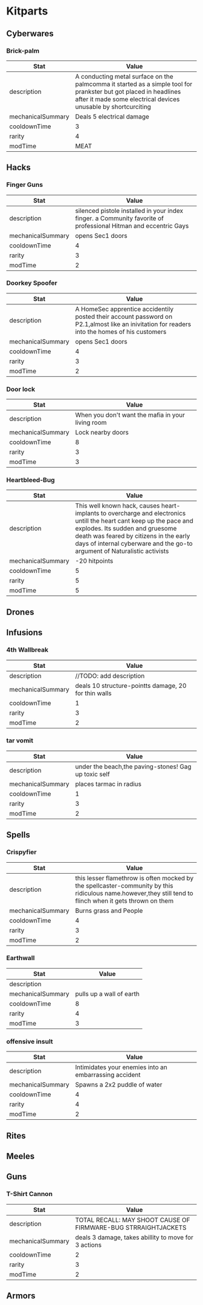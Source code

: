 

# Kitparts





## Cyberwares


### Brick-palm
| Stat | Value | 
|  --  |  --  | 
| description | A conducting metal surface on the palmcomma it started as a simple tool for prankster but got placed in headlines after it made some electrical devices unusable by shortcurciting | 
| mechanicalSummary | Deals 5 electrical damage | 
| cooldownTime | 3 | 
| rarity | 4 | 
| modTime | MEAT | 



## Hacks


### Finger Guns
| Stat | Value | 
|  --  |  --  | 
| description | silenced pistole installed in your index finger. a Community favorite of professional Hitman and eccentric Gays | 
| mechanicalSummary | opens Sec1 doors | 
| cooldownTime | 4 | 
| rarity | 3 | 
| modTime | 2 | 



### Doorkey Spoofer
| Stat | Value | 
|  --  |  --  | 
| description | A HomeSec apprentice accidentily posted their account password on P2.1,almost like an inivitation for readers into the homes of his customers | 
| mechanicalSummary | opens Sec1 doors | 
| cooldownTime | 4 | 
| rarity | 3 | 
| modTime | 2 | 



### Door lock
| Stat | Value | 
|  --  |  --  | 
| description | When you don't want the mafia in your living room | 
| mechanicalSummary | Lock nearby doors | 
| cooldownTime | 8 | 
| rarity | 3 | 
| modTime | 3 | 



### Heartbleed-Bug
| Stat | Value | 
|  --  |  --  | 
| description | This well known hack, causes heart-implants to overcharge and electronics untill the heart cant keep up the pace and explodes. Its sudden and gruesome death was feared by citizens in the early days of internal cyberware and the go-to argument of Naturalistic activists | 
| mechanicalSummary | -20 hitpoints | 
| cooldownTime | 5 | 
| rarity | 5 | 
| modTime | 5 | 



## Drones


## Infusions


### 4th Wallbreak
| Stat | Value | 
|  --  |  --  | 
| description | //TODO: add description | 
| mechanicalSummary | deals 10 structure-pointts damage, 20 for thin walls | 
| cooldownTime | 1 | 
| rarity | 3 | 
| modTime | 2 | 



### tar vomit
| Stat | Value | 
|  --  |  --  | 
| description | under the beach,the paving-stones! Gag up toxic self | 
| mechanicalSummary | places tarmac in radius | 
| cooldownTime | 1 | 
| rarity | 3 | 
| modTime | 2 | 



## Spells


### Crispyfier
| Stat | Value | 
|  --  |  --  | 
| description | this lesser flamethrow is often mocked by the spellcaster-community by this ridiculous name.however,they still tend to flinch when it gets thrown on them | 
| mechanicalSummary | Burns grass and People | 
| cooldownTime | 4 | 
| rarity | 3 | 
| modTime | 2 | 



### Earthwall
| Stat | Value | 
|  --  |  --  | 
| description |     | 
| mechanicalSummary | pulls up a wall of earth | 
| cooldownTime | 8 | 
| rarity | 4 | 
| modTime | 3 | 



### offensive insult
| Stat | Value | 
|  --  |  --  | 
| description | Intimidates your enemies into an embarrassing accident | 
| mechanicalSummary | Spawns a 2x2 puddle of water | 
| cooldownTime | 4 | 
| rarity | 4 | 
| modTime | 2 | 



## Rites


## Meeles


## Guns


### T-Shirt Cannon
| Stat | Value | 
|  --  |  --  | 
| description | TOTAL RECALL: MAY SHOOT CAUSE OF FIRMWARE-BUG STRRAIGHTJACKETS | 
| mechanicalSummary | deals 3 damage, takes abillity to move for 3 actions | 
| cooldownTime | 2 | 
| rarity | 3 | 
| modTime | 2 | 



## Armors

